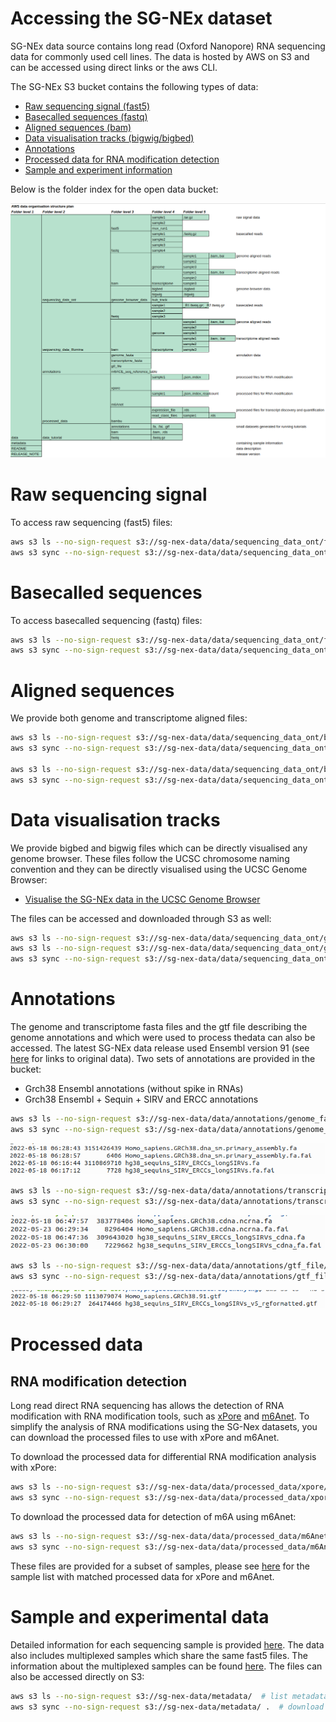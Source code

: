 # Accessing the SG-NEx dataset

SG-NEx data source contains long read (Oxford Nanopore) RNA sequencing data for commonly used cell lines. The data is hosted by AWS on S3 and can be accessed using direct links or the aws CLI.

The SG-NEx S3 bucket contains the following types of data:

   - [Raw sequencing signal (fast5)](#raw-sequencing-signal)            
   - [Basecalled sequences (fastq)](#basecalled-sequences)            
   - [Aligned sequences (bam)](#aligned-sequences)     
   - [Data visualisation tracks (bigwig/bigbed)](#data-visualisation-tracks)        
   - [Annotations](#annotations)            
   - [Processed data for RNA modification detection](#processed-data)     
   - [Sample and experiment information](#sample-and-experimental-data)               

 Below is the folder index for the open data bucket:

![folder indexing\!](/images/folder_index.png)

# Raw sequencing signal
To access raw sequencing (fast5) files:

```bash
aws s3 ls --no-sign-request s3://sg-nex-data/data/sequencing_data_ont/fast5/ # list samples 
aws s3 sync --no-sign-request s3://sg-nex-data/data/sequencing_data_ont/fast5/sample_name .    # download fast5 files to your local directory
```

# Basecalled sequences
To access basecalled sequencing (fastq) files:

```bash
aws s3 ls --no-sign-request s3://sg-nex-data/data/sequencing_data_ont/fastq/  # list samples 
aws s3 sync --no-sign-request s3://sg-nex-data/data/sequencing_data_ont/fastq/sample_name .   # download fastq files to your local directory
```
# Aligned sequences

We provide both genome and transcriptome aligned files:

```bash
aws s3 ls --no-sign-request s3://sg-nex-data/data/sequencing_data_ont/bam/genome/  # list samples inside this folder
aws s3 sync --no-sign-request s3://sg-nex-data/data/sequencing_data_ont/bam/genome/sample_name .   # download bam files that are aligned to genome 

aws s3 ls --no-sign-request s3://sg-nex-data/data/sequencing_data_ont/bam/transcriptome/  # list samples inside this folder
aws s3 sync --no-sign-request s3://sg-nex-data/data/sequencing_data_ont/bam/transcriptome/sample_name .   # download bam files that are aligned to transcriptome
```
# Data visualisation tracks

We provide bigbed and bigwig files which can be directly visualised any genome browser. These files follow the UCSC chromosome naming convention and they can be directly visualised using the UCSC Genome Browser:

- [Visualise the SG-NEx data in the UCSC Genome Browser](http://genome.ucsc.edu/cgi-bin/hgTracks?db=hg38&lastVirtModeType=default&lastVirtModeExtraState=&virtModeType=default&virtMode=0&nonVirtPosition=&position=chrX%3A15222881%2D15533324&hgsid=1427184463_EQ506DJQp0PbCbtAE3rOQe0jej5g)

The files can be accessed and downloaded through S3 as well:
```bash
aws s3 ls --no-sign-request s3://sg-nex-data/data/sequencing_data_ont/genome_browser_data/bigbed/  # list all bigbed files
aws s3 ls --no-sign-request s3://sg-nex-data/data/sequencing_data_ont/genome_browser_data/bigwig/  # list all bigwig files
aws s3 sync --no-sign-request s3://sg-nex-data/data/sequencing_data_ont/genome_browser_data/bigbed/sample_name.bigbed .   # download bigbed file for the a specific sample
```
# Annotations

The genome and transcriptome fasta files and the gtf file describing the genome annotations and which were used to process thedata can also be accessed. The latest SG-NEx data release used Ensembl version 91 (see [here](/docs/ANNOTATIONS.md) for links to original data). Two sets of annotations are provided in the bucket:

- Grch38 Ensembl annotations (without spike in RNAs) 
- Grch38 Ensembl + Sequin + SIRV and ERCC annotations

```bash
aws s3 ls --no-sign-request s3://sg-nex-data/data/annotations/genome_fasta/  # list included genome fasta files used for processing the sequencing data 
aws s3 sync --no-sign-request s3://sg-nex-data/data/annotations/genome_fasta .   # download genome fasta files used for processing the sequencing data 
```


![genome_fasta\!](/images/genome_fasta.png)


```bash
aws s3 ls --no-sign-request s3://sg-nex-data/data/annotations/transcriptome_fasta/  # list included transcriptome fasta files used for processing the sequencing data 
aws s3 sync --no-sign-request s3://sg-nex-data/data/annotations/transcriptome_fasta .   # download transcriptome fasta files used for processing the sequencing data 
```

![transcriptome_fasta\!](/images/transcriptome_fasta.png)


```bash
aws s3 ls --no-sign-request s3://sg-nex-data/data/annotations/gtf_file/  # list included annotation gtf files used in processing the sequencing data 
aws s3 sync --no-sign-request s3://sg-nex-data/data/annotations/gtf_file .  # download nnotation gtf files used for processing the sequencing data 
```
![gtf_file\!](/images/gtf_file.png)



# Processed data 

## RNA modification detection
 Long read direct RNA sequencing has allows the detection of RNA modification with RNA modification tools, such as [xPore](https://github.com/GoekeLab/xpore) and [m6Anet](https://github.com/GoekeLab/m6anet). To simplify the analysis of RNA modifications using the SG-Nex datasets, you can download the processed files to use with xPore and m6Anet. 
 
 To download the processed data for differential RNA modification analysis with xPore:
 ```bash
aws s3 ls --no-sign-request s3://sg-nex-data/data/processed_data/xpore/  # list all samples that have processed data for RNA modification detection using xPore
aws s3 sync --no-sign-request s3://sg-nex-data/data/processed_data/xpore/sample_name .  # download the json and index file needed for running xPore
```
To download the processed data for detection of m6A using m6Anet:
 ```bash
aws s3 ls --no-sign-request s3://sg-nex-data/data/processed_data/m6Anet/  # list all samples that have processed data for RNA modification detection using m6Anet
aws s3 sync --no-sign-request s3://sg-nex-data/data/processed_data/m6Anet/sample_name .  # download the json and index file needed for running m6Anet
```

These files are provided for a subset of samples, please see [here](/docs/samples_with_RNAmod_data.tsv) for the sample list with matched processed data for xPore and m6Anet.

# Sample and experimental data 

Detailed information for each sequencing sample is provided [here](/docs/samples.tsv). The data also includes multiplexed samples which share the same fast5 files. The information about the multiplexed samples can be found [here](/docs/multiplexed_samples.tsv). The files can also be accessed directly on S3:


 ```bash
aws s3 ls --no-sign-request s3://sg-nex-data/metadata/  # list metadata files
aws s3 sync --no-sign-request s3://sg-nex-data/metadata/ .  # download the metadata files
```
